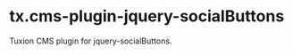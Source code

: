tx.cms-plugin-jquery-socialButtons
==================================

Tuxion CMS plugin for jquery-socialButtons.